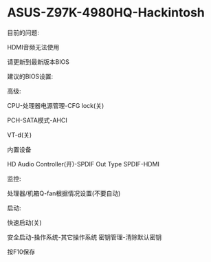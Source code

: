 # ASUS-Z97K-4980HQ-Hackintosh 

目前的问题:

HDMI音频无法使用

请更新到最新版本BIOS

建议的BIOS设置:

高级:

CPU-处理器电源管理-CFG lock(关)

PCH-SATA模式-AHCI

VT-d(关)

内置设备

HD Audio Controller(开)-SPDIF Out Type SPDIF-HDMI

监控:

处理器/机箱Q-fan根据情况设置(不要自动)

启动:

快速启动(关)

安全启动-操作系统-其它操作系统 密钥管理-清除默认密钥

按F10保存
